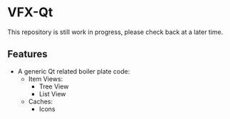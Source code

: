 # VFX-Qt
This repository is still work in progress, please check back at a later time.

## Features
* A generic Qt related boiler plate code:
    * Item Views:
        * Tree View
        * List View
    * Caches:
        * Icons

